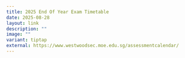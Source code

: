```yaml
---
title: 2025 End Of Year Exam Timetable
date: 2025-08-28
layout: link
description: ""
image: ""
variant: tiptap
external: https://www.westwoodsec.moe.edu.sg/assessmentcalendar/
---
```

